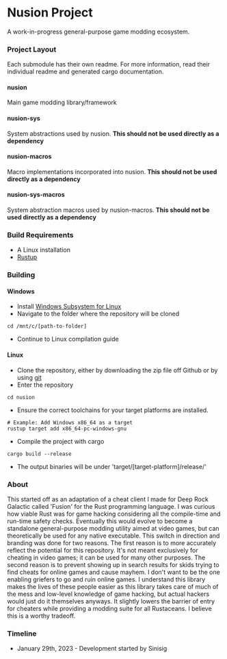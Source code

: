 # Nusion Project
A work-in-progress general-purpose game modding ecosystem.

### Project Layout
Each submodule has their own readme.  For more information, read their individual readme and generated cargo documentation.

#### nusion
Main game modding library/framework
#### nusion-sys
System abstractions used by nusion.
<b>This should not be used directly as a dependency</b>
#### nusion-macros
Macro implementations incorporated into nusion.
<b>This should not be used directly as a dependency</b>
#### nusion-sys-macros
System abstraction macros used by nusion-macros.
<b>This should not be used directly as a dependency</b>

### Build Requirements
 - A Linux installation
 - [Rustup](https://rustup.rs/)

### Building
#### Windows
 - Install [Windows Subsystem for Linux](https://learn.microsoft.com/en-us/windows/wsl/about)
 - Navigate to the folder where the repository will be cloned
 ```
 cd /mnt/c/[path-to-folder]
 ```
 - Continue to Linux compilation guide

#### Linux
 - Clone the repository, either by downloading the zip file off Github or by using [git](https://git-scm.com/about)
 - Enter the repository
 ```
 cd nusion
 ```
 - Ensure the correct toolchains for your target platforms are installed.
 ```
 # Example: Add Windows x86_64 as a target
 rustup target add x86_64-pc-windows-gnu
 ```
 - Compile the project with cargo
 ```
 cargo build --release
 ```
 - The output binaries will be under 'target/[target-platform]/release/'

### About
This started off as an adaptation of a cheat client I made for
Deep Rock Galactic called 'Fusion' for the Rust programming language.
I was curious how viable Rust was for game hacking considering all the
compile-time and run-time safety checks.  Eventually this would evolve
to become a standalone general-purpose modding utility aimed at video
games, but can theoretically be used for any native executable.  This
switch in direction and branding was done for two reasons.  The first
reason is to more accurately reflect the potential for this repository.
It's not meant exclusively for cheating in video games; it can be used
for many other purposes.  The second reason is to prevent showing up in
search results for skids trying to find cheats for online games and
cause mayhem.  I don't want to be the one enabling griefers to go and
ruin online games.  I understand this library makes the lives of these
people easier as this library takes care of much of the mess and low-level
knowledge of game hacking, but actual hackers would just do it themselves
anyways.  It slightly lowers the barrier of entry for cheaters while
providing a modding suite for all Rustaceans.  I believe this is a worthy
tradeoff.

### Timeline
 * January 29th, 2023 - Development started by Sinisig

